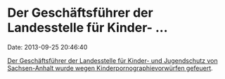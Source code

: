 Der Geschäftsführer der Landesstelle für Kinder- \...
=====================================================

Date: 2013-09-25 20:46:40

[Der Geschäftsführer der Landesstelle für Kinder- und Jugendschutz von
Sachsen-Anhalt wurde wegen Kinderpornographievorwürfen
gefeuert](http://www.volksstimme.de/nachrichten/sachsen_anhalt/1148196_Der-Suendenfall-im-Kinder-und-Jugendschutz.html).
